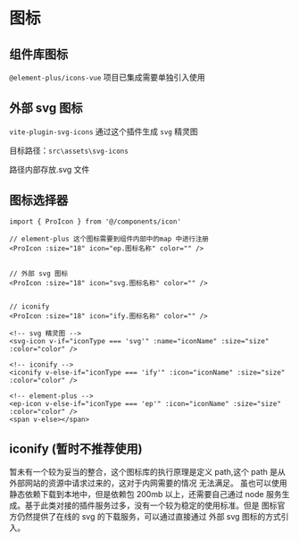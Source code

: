 # 图标

## 组件库图标

`@element-plus/icons-vue` 项目已集成需要单独引入使用

## 外部 svg 图标

`vite-plugin-svg-icons` 通过这个插件生成 `svg` 精灵图

目标路径：`src\assets\svg-icons`

路径内部存放.svg 文件

## 图标选择器

```tsx
import { ProIcon } from '@/components/icon'

// element-plus 这个图标需要到组件内部中的map 中进行注册
<ProIcon :size="18" icon="ep.图标名称" color="" />


// 外部 svg 图标
<ProIcon :size="18" icon="svg.图标名称" color="" />


// iconify
<ProIcon :size="18" icon="ify.图标名称" color="" />

```

```vue
<!-- svg 精灵图 -->
<svg-icon v-if="iconType === 'svg'" :name="iconName" :size="size" :color="color" />

<!-- iconify -->
<iconify v-else-if="iconType === 'ify'" :icon="iconName" :size="size" :color="color" />

<!-- element-plus -->
<ep-icon v-else-if="iconType === 'ep'" :icon="iconName" :size="size" :color="color" />
<span v-else></span>
```

## iconify (暂时不推荐使用)

暂未有一个较为妥当的整合，这个图标库的执行原理是定义 path,这个 path 是从外部网站的资源中请求过来的，这对于内网需要的情况 无法满足。 虽也可以使用静态依赖下载到本地中，但是依赖包 200mb 以上，还需要自己通过 node 服务生成。基于此类对接的插件服务过多，没有一个较为稳定的使用标准。但是 图标官方仍然提供了在线的 svg 的下载服务，可以通过直接通过 外部 svg 图标的方式引入。
